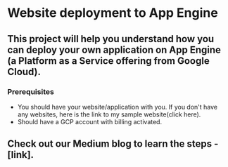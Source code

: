 # Website deployment to App Engine

## This project will help you understand how you can deploy your own application on App Engine (a Platform as a Service offering from Google Cloud).

### Prerequisites
- You should have your website/application with you. If you don't have any websites, here is the link to my sample  website(click here).
- Should have a GCP account with billing activated.

## Check out our Medium blog to learn the steps - [link]. 